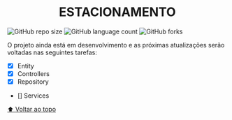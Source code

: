 <div align="center"><h1>ESTACIONAMENTO</h1></div>

![GitHub repo size](https://img.shields.io/github/repo-size/iuricode/README-template?style=for-the-badge)
![GitHub language count](https://img.shields.io/github/languages/count/iuricode/README-template?style=for-the-badge)
![GitHub forks](https://img.shields.io/github/forks/iuricode/README-template?style=for-the-badge)

O projeto ainda está em desenvolvimento e as próximas atualizações serão voltadas nas seguintes tarefas:

- [x] Entity
- [x] Controllers
- [x] Repository
- [] Services



[⬆ Voltar ao topo](#ESTACIONAMENTO)<br>
